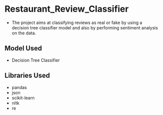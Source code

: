 # Restaurant_Review_Classifier

- The project aims at classifying reviews as real or fake by using a decision tree classifier model and also by performing sentiment analysis on the data.

## Model Used
- Decision Tree Classifier

## Libraries Used
- pandas
- json
- scikit-learn
- nltk
- re
